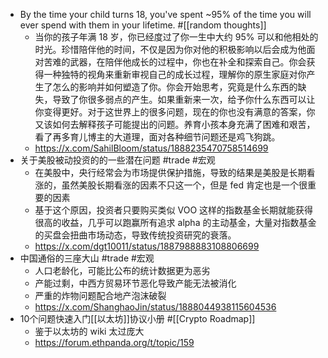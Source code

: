 - By the time your child turns 18, you've spent ~95% of the time you will ever spend with them in your lifetime. #[[random thoughts]]
	- 当你的孩子年满 18 岁，你已经度过了你一生中大约 95% 可以和他相处的时光。珍惜陪伴他的时间，不仅是因为你对他的积极影响以后会成为他面对苦难的武器，在陪伴他成长的过程中，你也在补全和探索自己。你会获得一种独特的视角来重新审视自己的成长过程，理解你的原生家庭对你产生了怎么的影响并如何塑造了你。你会开始思考，究竟是什么东西的缺失，导致了你很多弱点的产生。如果重新来一次，给予你什么东西可以让你变得更好。对于这世界上的很多问题，现在的你也没有满意的答案，你又该如何去解释孩子可能提出的问题。养育小孩本身充满了困难和艰苦，看了再多育儿博主的大道理，面对各种细节问题还是鸡飞狗跳。
	- https://x.com/SahilBloom/status/1888235470758514699
- 关于美股被动投资的的一些潜在问题 #trade #宏观
	- 在美股中，央行经常会为市场提供保护措施，导致的结果是美股是长期看涨的，虽然美股长期看涨的因素不只这一个，但是 fed 肯定也是一个很重要的因素
	- 基于这个原因，投资者只要购买类似 VOO 这样的指数基金长期就能获得很高的收益，几乎可以跑赢所有追求 alpha 的主动基金，大量对指数基金的买盘会扭曲市场动态，导致传统投资研究的衰落。
	- https://x.com/dgt10011/status/1887988883108806699
- 中国通俗的三座大山 #trade #宏观
	- 人口老龄化，可能比公布的统计数据更为恶劣
	- 产能过剩，中西方贸易环节恶化导致产能无法被消化
	- 严重的炸物问题配合地产泡沫破裂
	- https://x.com/ShanghaoJin/status/1888044938115604536
- 10个问题快速入门[[以太坊]]协议小册 #[[Crypto Roadmap]]
	- 鉴于以太坊的 wiki 太过庞大
	- https://forum.ethpanda.org/t/topic/159
